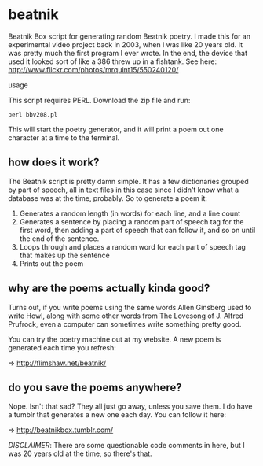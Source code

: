 # beatnik

Beatnik Box script for generating random Beatnik poetry.  I made this for an experimental video project back in 2003, when I was like 20 years old.  It was pretty much the first program I ever wrote.  In the end, the device that used it looked sort of like a 386 threw up in a fishtank.  See here: http://www.flickr.com/photos/mrquint15/550240120/

usage

This script requires PERL.  Download the zip file and run:

    perl bbv208.pl
    
This will start the poetry generator, and it will print a poem out one character at a time to the terminal.

## how does it work?

The Beatnik script is pretty damn simple.  It has a few dictionaries grouped by part of speech, all in text files in this case since I didn't know what a database was at the time, probably.  So to generate a poem it:

1.  Generates a random length (in words) for each line, and a line count
2.  Generates a sentence by placing a random part of speech tag for the first word, then adding a part of speech that can follow it, and so on until the end of the sentence.
3.  Loops through and places a random word for each part of speech tag that makes up the sentence
4.  Prints out the poem

## why are the poems actually kinda good?

Turns out, if you write poems using the same words Allen Ginsberg used to write Howl, along with some other words from The Lovesong of J. Alfred Prufrock, even a computer can sometimes write something pretty good.

You can try the poetry machine out at my website.  A new poem is generated each time you refresh: 

=> http://flimshaw.net/beatnik/

## do you save the poems anywhere?

Nope.  Isn't that sad?  They all just go away, unless you save them.  I do have a tumblr that generates a new one each day.  You can follow it here: 

=> http://beatnikbox.tumblr.com/

*DISCLAIMER*: 
There are some questionable code comments in here, but I was 20 years
old at the time, so there's that.